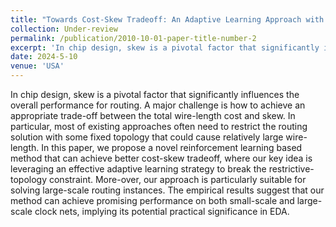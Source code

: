 ```yaml
---
title: "Towards Cost-Skew Tradeoff: An Adaptive Learning Approach with Non-Restrictive Topology"
collection: Under-review
permalink: /publication/2010-10-01-paper-title-number-2
excerpt: 'In chip design, skew is a pivotal factor that significantly influences the overall performance for routing. A major challenge is how to achieve an appropriate trade-off between the total wire-length cost and skew...'
date: 2024-5-10
venue: 'USA'
---
```


In chip design, skew is a pivotal factor that significantly influences
the overall performance for routing. A major challenge is how to
achieve an appropriate trade-off between the total wire-length cost
and skew. In particular, most of existing approaches often need to
restrict the routing solution with some fixed topology that could
cause relatively large wire-length. In this paper, we propose a novel
reinforcement learning based method that can achieve better cost-skew tradeoff, where our key idea is leveraging an effective adaptive
learning strategy to break the restrictive-topology constraint. More-over, our approach is particularly suitable for solving large-scale
routing instances. The empirical results suggest that our method
can achieve promising performance on both small-scale and large-scale clock nets, implying its potential practical significance in
EDA.
